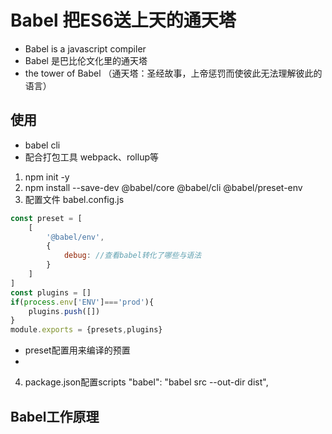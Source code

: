 # Babel 把ES6送上天的通天塔
+ Babel is a javascript compiler
+ Babel 是巴比伦文化里的通天塔
+ the tower of Babel （通天塔：圣经故事，上帝惩罚而使彼此无法理解彼此的语言）

## 使用
+ babel cli
+ 配合打包工具 webpack、rollup等

1. npm init -y
2. npm install --save-dev @babel/core @babel/cli @babel/preset-env
3. 配置文件 babel.config.js
```js
const preset = [
    [
        '@babel/env',
        {
            debug: //查看babel转化了哪些与语法
        }
    ]
]
const plugins = []
if(process.env['ENV']==='prod'){
    plugins.push([])
}
module.exports = {presets,plugins}
```
+  preset配置用来编译的预置
+ 

4. package.json配置scripts
"babel": "babel src --out-dir dist",

## Babel工作原理
